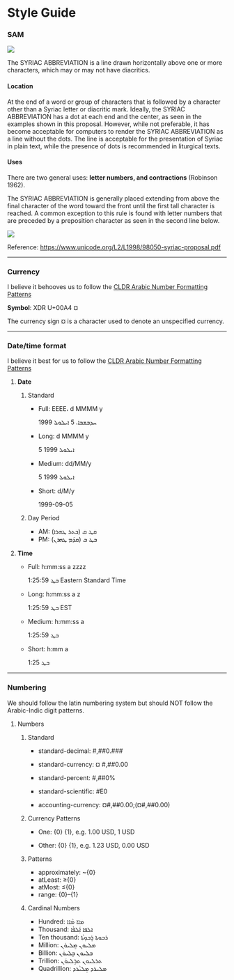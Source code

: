 # Style Guide

### SAM

![](https://r12a.github.io/c/Syriac/070F.png)

The SYRIAC ABBREVIATION is a line drawn horizontally above one or more characters, which may or may not have diacritics. 

#### Location

At the end of a word or group of characters that is followed by a character other than a Syriac letter or diacritic mark. Ideally, the SYRIAC ABBREVIATION has a dot at each end and the center, as seen in the examples shown in this proposal. However, while not preferable, it has become acceptable for computers to render the SYRIAC ABBREVIATION as a line without the dots. The line is acceptable for the presentation of Syriac in plain text, while the presence of dots is recommended in liturgical texts.  

#### Uses 

There are two general uses: **letter numbers, and contractions** (Robinson 1962). 

The SYRIAC ABBREVIATION is generally placed extending from above the final character of the word toward the front until the first tall character is reached. A common exception to this rule is found with letter numbers that are preceded by a preposition character as seen in the second line below.

![](https://r12a.github.io/scripts/syriac/images/sam_numeric.png)

Reference: https://www.unicode.org/L2/L1998/98050-syriac-proposal.pdf


***


### Currency

I believe it behooves us to follow the [CLDR Arabic Number Formatting Patterns](https://st.unicode.org/cldr-apps/v#/ar/Number_Formatting_Patterns/)

**Symbol**: XDR U+00A4 ¤

The currency sign ¤ is a character used to denote an unspecified currency.


***


### Date/time format

I believe it best for us to follow the [CLDR Arabic Number Formatting Patterns](https://st.unicode.org/cldr-apps/v#/ar/Number_Formatting_Patterns/) 

1. **Date**
   1. Standard
      - Full: EEEE، d MMMM y
 
        ܚܕܒܫܒܐ، 5 ܐܝܠܘܠ 1999

      - Long: d MMMM y

        5 ܐܝܠܘܠ 1999 

      - Medium: dd‏/MM‏/y

        5 ܐܝܠܘܠ 1999

      - Short: d‏/M‏/y

        1999-09-05

   2. Day Period

      - AM: ܩܛ ܩ (ܒܬܪ ܛܗܪܐ) 
      - PM: ܒܛ ܒ (ܩܕ݇ܡ ܛܗܪܢ)

2. **Time**

      - Full: h:mm:ss a zzzz

        1:25:59 ܒܛ Eastern Standard Time

      - Long: h:mm:ss a z

        1:25:59 ܒܛ EST

      - Medium: h:mm:ss a

        1:25:59 ܒܛ

      - Short: h:mm a

        1:25 ܒܛ

***


### Numbering

We should follow the latin numbering system but should NOT follow the Arabic-Indic digit patterns.

1. Numbers
   1. Standard 

      - standard-decimal: #,##0.###

      - standard-currency: ¤ #,##0.00

      - standard-percent: #,##0%

      - standard-scientific: #E0

      - accounting-currency: ¤#,##0.00;(¤#,##0.00)

   2. Currency Patterns

      - One: {0} {1}, e.g. 1.00 USD, 1 USD

      - Other: {0} {1}, e.g. 1.23 USD, 0.00 USD

   3. Patterns

      - approximately: ~{0}      
      - atLeast: ≥{0}
      - atMost: ≤{0}
      - range: {0}–{1}

   4. Cardinal Numbers

      - Hundred:  ܡܐܐ ܡܵܐܐ 
      - Thousand: ܐܠܦܐ ܐܲܠܦܵܐ
      - Ten thousand: ܪܒܘܬܐ ܪܸܒܘܼܬܵܐ
      - Million: ܡܠܝܘܢ ܡܸܠܝܘܿܢ
      - Billion: ܒܠܝܘܢ ܒܸܠܝܘܿܢ
      - Trillion: ܬܪܠܝܘܢ ܬܪܹܠܝܘܿܢ
      - Quadrillion: ܡܠܝܪܕ ܡܸܠܝܵܪܕ
